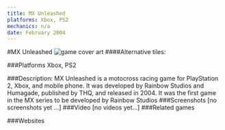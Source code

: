 ```yaml
---
title: MX Unleashed
platforms: Xbox, PS2
mechanics: n/a
date: February 2004
---
```

#MX Unleashed
![game cover art](//images.igdb.com/igdb/image/upload/t_cover_big/dcpgdrtes21ldtbjzmei.jpg "Logo Title Text 1")
####Alternative tiles:

###Platforms
Xbox, PS2

###Description:
MX Unleashed is a motocross racing game for PlayStation 2, Xbox, and mobile phone. It was developed by Rainbow Studios and Humagade, published by THQ, and released in 2004. It was the first game in the MX series to be developed by Rainbow Studios
###Screenshots
[no screenshots yet ...]
###Video
[no videos yet...]
###Related games

###Websites


